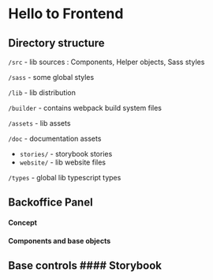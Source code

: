 # Hello to Frontend   
## Directory structure 
`/src` - lib sources 
: Components, Helper objects, Sass styles

`/sass` - some global styles  
    
`/lib` - lib distribution  
  
`/builder` - contains webpack build system files  

`/assets` - lib assets

`/doc` - documentation assets 
- `stories/` - storybook stories
- `website/` - lib website files
  
`/types` - global lib typescript types  
  
  
  
  
## Backoffice Panel  
#### Concept  
  
#### Components and base objects  
  
## Base controls #### Storybook